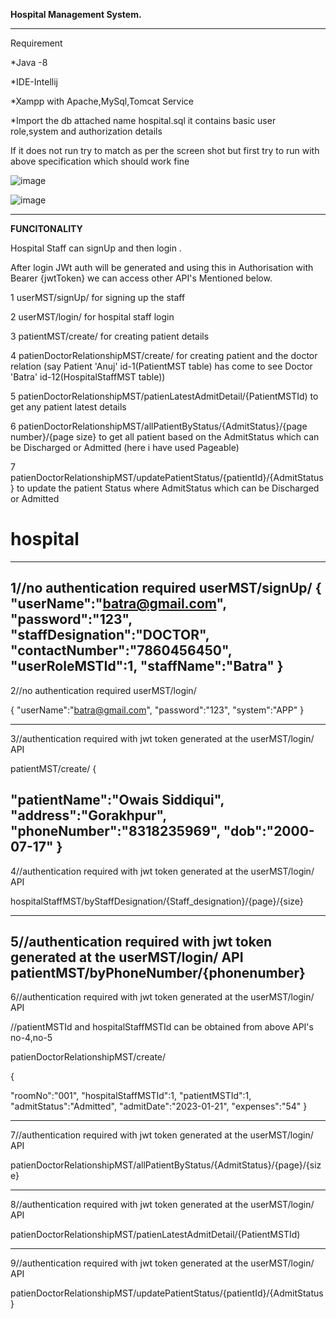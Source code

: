 
**Hospital Management System.**

--------------------------------------------------------------------------

Requirement

*Java -8 

*IDE-Intellij

*Xampp  with Apache,MySql,Tomcat Service 

*Import the db attached name hospital.sql it contains basic user role,system and authorization details

If it does not run try to match as per the screen shot but first try to run with above specification which should work fine

![image](https://github.com/owais0786/hospital/assets/42345643/d6c9e09f-c89d-4032-b8d7-6b8ab1023d67)

![image](https://github.com/owais0786/hospital/assets/42345643/a300dff4-776a-4fba-8f64-a68ce517db75)


--------------------------------------------------------------------------

**FUNCITONALITY**


Hospital Staff can signUp and then login .

After login JWt auth will be generated and using this in Authorisation with Bearer {jwtToken} we can access other API's Mentioned below.

1 userMST/signUp/ for signing up the staff 

2 userMST/login/ for hospital staff login

3 patientMST/create/ for creating patient details

4 patienDoctorRelationshipMST/create/ for creating patient and the doctor relation (say Patient 'Anuj' id-1(PatientMST table) has come to see Doctor 'Batra' id-12(HospitalStaffMST table))  

5 patienDoctorRelationshipMST/patienLatestAdmitDetail/{PatientMSTId) to get any patient latest details


6 patienDoctorRelationshipMST/allPatientByStatus/{AdmitStatus}/{page number}/{page size}  to get all patient based on the  AdmitStatus which can be Discharged or Admitted (here i have used Pageable)

7 patienDoctorRelationshipMST/updatePatientStatus/{patientId}/{AdmitStatus} to update the patient Status where AdmitStatus which can be Discharged or Admitted




# hospital
-----------------------------------------------------------------------------------
1//no authentication required
userMST/signUp/
{
    "userName":"batra@gmail.com",
    "password":"123",
    "staffDesignation":"DOCTOR",
    "contactNumber":"7860456450",
    "userRoleMSTId":1,
    "staffName":"Batra"
}
-----------------------------------------------------------------------------------
2//no authentication required
userMST/login/

{
    "userName":"batra@gmail.com",
    "password":"123",
    "system":"APP"
}

-----------------------------------------------------------------------------------

3//authentication required with jwt token generated at the userMST/login/ API

patientMST/create/
{

"patientName":"Owais Siddiqui",
"address":"Gorakhpur",
"phoneNumber":"8318235969",
"dob":"2000-07-17"
}
-----------------------------------------------------------------------------------
4//authentication required with jwt token generated at the userMST/login/ API

hospitalStaffMST/byStaffDesignation/{Staff_designation}/{page}/{size}

-----------------------------------------------------------------------------------
5//authentication required with jwt token generated at the userMST/login/ API
patientMST/byPhoneNumber/{phonenumber}
-----------------------------------------------------------------------------------
6//authentication required with jwt token generated at the userMST/login/ API

//patientMSTId and hospitalStaffMSTId can be obtained from above API's no-4,no-5

patienDoctorRelationshipMST/create/

{

"roomNo":"001",
"hospitalStaffMSTId":1,
"patientMSTId":1,
"admitStatus":"Admitted",
"admitDate":"2023-01-21",
"expenses":"54"
}

-------------------------------------------------------------------------------------
7//authentication required with jwt token generated at the userMST/login/ API

patienDoctorRelationshipMST/allPatientByStatus/{AdmitStatus}/{page}/{size}

-------------------------------------------------------------------------------------

8//authentication required with jwt token generated at the userMST/login/ API


patienDoctorRelationshipMST/patienLatestAdmitDetail/{PatientMSTId)


--------------------------------------------------------------------------------------
9//authentication required with jwt token generated at the userMST/login/ API

patienDoctorRelationshipMST/updatePatientStatus/{patientId}/{AdmitStatus}
